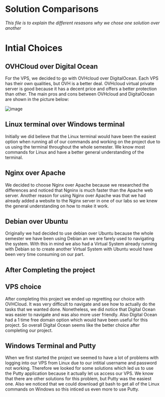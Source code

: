 # Solution Comparisons 
   _This file is to explain the different resasons why we chose one solution over another_

# Intial Choices
   ## OVHCloud over Digital Ocean
   For the VPS, we decided to go with OVHcloud over DigitalOcean. Each VPS has their own qualities, 
   but OVH is a better deal. OVHcloud virtual private server is good because it has a decent price and 
   offers a better protection than other. The main pros and cons between OVHcloud and DigitalOcean are shown in the picture below:
   
   ![image](https://user-images.githubusercontent.com/82057989/167646087-f83d67ff-162f-4692-bda9-6273bd6cfd2a.png)

   ## Linux terminal over Windows terminal
   Initially we did believe that the Linux terminal would have been the easiest option when running all of our commands and working on
   the project due to us using the terminal throughout the whole semester. We know most commands for Linux and have a better general
   understanding of the terminal.
   
   ## Nginx over Apache
   We decided to choose Nginx over Apache because we researched the differences and noticed that Ngninx is much faster than the
   Apache web server. Another reason for using Nginx over Apache was that we had already added a website to the Nginx server in
   one of our labs so we knew the general understanding on how to make it work.
   
   ## Debian over Ubuntu
   Originally we had decided to use debian over Ubuntu because the whole semester we have been using Debian an we are farely 
   used to navigating the system. With this in mind we also had a Virtual System already running with Debian so to create 
   another Virtual System with Ubuntu would have been very time consuming on our part. 
   
## After Completing the project

   ## VPS choice
   After completing this project we ended up regretting our choice with OVHCloud. It was very difficult to navigate and 
   see how to actually do the tasks that we wanted done. Nonetheless, we did notice that Digital Ocean was easier to navigate
   and was also more user friendly. Also Digital Ocean had a 1 time free domain option which would have been
   useful for this project. So overall Digital Ocean seems like the better choice after completing our project.
   
   ## Windows Terminal and Putty
   When we first started the project we seemed to have a lot of problems with logging into our VPS from Linux due to our
   intitial username and password not working. Therefore we looked for some solutions which led us to use the Putty application
   because it actually let us access our VPS. We know that there are other solutions for this problem, but Putty was the easiest
   one. Also we noticed that we could download git bash to get all of the Linux commands on Windows so this inticed us even more
   to use Putty.
